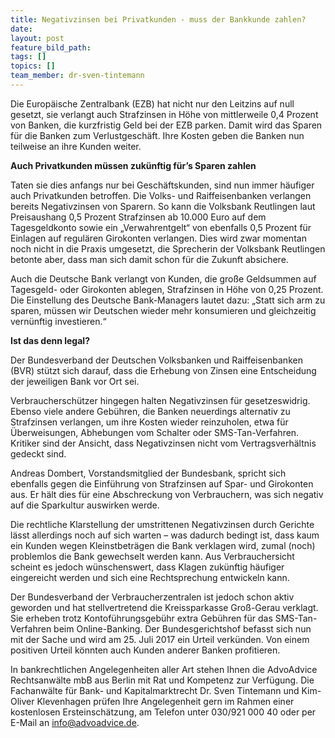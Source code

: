 ```yaml
---
title: Negativzinsen bei Privatkunden - muss der Bankkunde zahlen?
date:
layout: post
feature_bild_path:
tags: []
topics: []
team_member: dr-sven-tintemann
---
```



Die Europ&auml;ische Zentralbank (EZB) hat nicht nur den Leitzins auf null gesetzt, sie verlangt auch Strafzinsen in H&ouml;he von mittlerweile 0,4 Prozent von Banken, die kurzfristig Geld bei der EZB parken. Damit wird das Sparen f&uuml;r die Banken zum Verlustgesch&auml;ft. Ihre Kosten geben die Banken nun teilweise an ihre Kunden weiter.

**Auch Privatkunden m&uuml;ssen zuk&uuml;nftig f&uuml;r’s Sparen zahlen**

Taten sie dies anfangs nur bei Gesch&auml;ftskunden, sind nun immer h&auml;ufiger auch Privatkunden betroffen. Die Volks- und Raiffeisenbanken verlangen bereits Negativzinsen von Sparern. So kann die Volksbank Reutlingen laut Preisaushang 0,5 Prozent Strafzinsen ab 10.000 Euro auf dem Tagesgeldkonto sowie ein „Verwahrentgelt“ von ebenfalls 0,5 Prozent f&uuml;r Einlagen auf regul&auml;ren Girokonten verlangen. Dies wird zwar momentan noch nicht in die Praxis umgesetzt, die Sprecherin der Volksbank Reutlingen betonte aber, dass man sich damit schon f&uuml;r die Zukunft absichere.

Auch die Deutsche Bank verlangt von Kunden, die gro&szlig;e Geldsummen auf Tagesgeld- oder Girokonten ablegen, Strafzinsen in H&ouml;he von 0,25 Prozent. Die Einstellung des Deutsche Bank-Managers lautet dazu: „Statt sich arm zu sparen, m&uuml;ssen wir Deutschen wieder mehr konsumieren und gleichzeitig vern&uuml;nftig investieren.“

**Ist das denn legal?**

Der Bundesverband der Deutschen Volksbanken und Raiffeisenbanken (BVR) st&uuml;tzt sich darauf, dass die Erhebung von Zinsen eine Entscheidung der jeweiligen Bank vor Ort sei.

Verbrauchersch&uuml;tzer hingegen halten Negativzinsen f&uuml;r gesetzeswidrig. Ebenso viele andere Geb&uuml;hren, die Banken neuerdings alternativ zu Strafzinsen verlangen, um ihre Kosten wieder reinzuholen, etwa f&uuml;r &Uuml;berweisungen, Abhebungen vom Schalter oder SMS-Tan-Verfahren. Kritiker sind der Ansicht, dass Negativzinsen nicht vom Vertragsverh&auml;ltnis gedeckt sind.

Andreas Dombert, Vorstandsmitglied der Bundesbank, spricht sich ebenfalls gegen die Einf&uuml;hrung von Strafzinsen auf Spar- und Girokonten aus. Er h&auml;lt dies f&uuml;r eine Abschreckung von Verbrauchern, was sich negativ auf die Sparkultur auswirken werde.

Die rechtliche Klarstellung der umstrittenen Negativzinsen durch Gerichte l&auml;sst allerdings noch auf sich warten – was dadurch bedingt ist, dass kaum ein Kunden wegen Kleinstbetr&auml;gen die Bank verklagen wird, zumal (noch) problemlos die Bank gewechselt werden kann. Aus Verbrauchersicht scheint es jedoch w&uuml;nschenswert, dass Klagen zuk&uuml;nftig h&auml;ufiger eingereicht werden und sich eine Rechtsprechung entwickeln kann.

Der Bundesverband der Verbraucherzentralen ist jedoch schon aktiv geworden und hat stellvertretend die Kreissparkasse Gro&szlig;-Gerau verklagt. Sie erheben trotz Kontof&uuml;hrungsgeb&uuml;hr extra Geb&uuml;hren f&uuml;r das SMS-Tan-Verfahren beim Online-Banking. Der Bundesgerichtshof befasst sich nun mit der Sache und wird am 25. Juli 2017 ein Urteil verk&uuml;nden. Von einem positiven Urteil k&ouml;nnten auch Kunden anderer Banken profitieren.

In bankrechtlichen Angelegenheiten aller Art stehen Ihnen die AdvoAdvice Rechtsanw&auml;lte mbB aus Berlin mit Rat und Kompetenz zur Verf&uuml;gung. Die Fachanw&auml;lte f&uuml;r Bank- und Kapitalmarktrecht Dr. Sven Tintemann und Kim-Oliver Klevenhagen pr&uuml;fen Ihre Angelegenheit gern im Rahmen einer kostenlosen Ersteinsch&auml;tzung, am Telefon unter 030/921 000 40 oder per E-Mail an info@advoadvice.de.